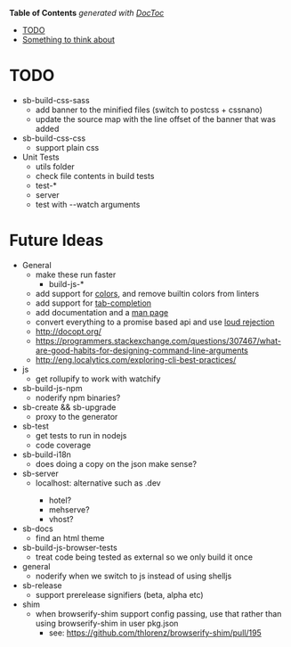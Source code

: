<!-- START doctoc generated TOC please keep comment here to allow auto update -->
<!-- DON'T EDIT THIS SECTION, INSTEAD RE-RUN doctoc TO UPDATE -->
**Table of Contents**  *generated with [DocToc](https://github.com/thlorenz/doctoc)*

- [TODO](#todo)
- [Something to think about](#something-to-think-about)

<!-- END doctoc generated TOC please keep comment here to allow auto update -->

# TODO
* sb-build-css-sass
  * add banner to the minified files (switch to postcss + cssnano)
  * update the source map with the line offset of the banner that was added
* sb-build-css-css
  * support plain css
* Unit Tests
  * utils folder
  * check file contents in build tests
  * test-*
  * server
  * test with --watch arguments

# Future Ideas
* General
  * make these run faster
    * build-js-*
  * add support for [colors](https://github.com/chalk/chalk), and remove builtin colors from linters
  * add support for [tab-completion](https://github.com/mklabs/node-tabtab)
  * add documentation and a [man page](https://github.com/wooorm/remark-man)
  * convert everything to a promise based api and use [loud rejection](https://github.com/sindresorhus/loud-rejection)
  * http://docopt.org/
  * https://programmers.stackexchange.com/questions/307467/what-are-good-habits-for-designing-command-line-arguments
  * http://eng.localytics.com/exploring-cli-best-practices/
* js
  * get rollupify to work with watchify
* sb-build-js-npm
  * noderify npm binaries?
* sb-create && sb-upgrade
  * proxy to the generator
* sb-test
  * get tests to run in nodejs
  * code coverage
* sb-build-i18n
  * does doing a copy on the json make sense?
* sb-server
  * localhost:<port> alternative such as <module-name>.dev
    * hotel?
    * mehserve?
    * vhost?
* sb-docs
  * find an html theme
* sb-build-js-browser-tests
  * treat code being tested as external so we only build it once
* general
  * noderify when we switch to js instead of using shelljs
* sb-release
  * support prerelease signifiers (beta, alpha etc)
* shim
  * when browserify-shim support config passing, use that rather than using browserify-shim in user pkg.json
    * see: https://github.com/thlorenz/browserify-shim/pull/195
